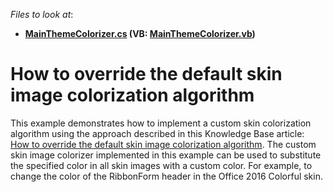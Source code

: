 <!-- default file list -->
*Files to look at*:

* **[MainThemeColorizer.cs](./CS/CustomColorizerTest/CustomColorizers/MainThemeColorizer.cs) (VB: [MainThemeColorizer.vb](./VB/CustomColorizerTest/CustomColorizers/MainThemeColorizer.vb))**
<!-- default file list end -->
# How to override the default skin image colorization algorithm


This example demonstrates how to implement a custom skin colorization algorithm using the approach described in this Knowledge Base article: <a href="https://www.devexpress.com/Support/Center/p/T335786">How to override the default skin image colorization algorithm</a>. The custom skin image colorizer implemented in this example can be used to substitute the specified color in all skin images with a custom color. For example, to change the color of the RibbonForm header in the Office 2016 Colorful skin.

<br/>


